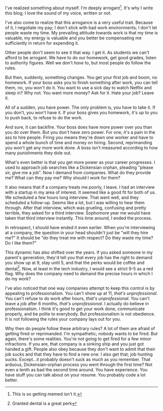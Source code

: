 I've realized something about myself. I'm deeply arrogant[^1]. It's why I
write this blog; I love the sound of my voice, written or not.

[^1]: This is so getting memed isn't it.

I've also come to realize that this arrogance is a very useful
trait. Because of it, I negotiate my pay; I don't stick with bad work
environments; I don't let people waste my time. My prevailing attitude
towards work is that my time is valuable, my energy is valuable and
you better be compensating me sufficiently in return for expending it.

Other people don't seem to see it that way. I get it. As students we
can't afford to be arrogant. We have to do our homework, get good
grades, listen to authority figures. Well we don't *have* to, but most
people do follow the rules.

But then, suddenly, something changes. You get your first job and
boom, no homework. If your boss asks you to finish something after
work, you can tell them, no, you won't do it. You want to use a sick
day to watch Netflix and sleep in? Why not. You want more money? Ask
for it. Hate your job? Leave it.

All of a sudden, you have power. The only problem is, you have to take
it. If you don't, you won't have it. If your boss gives you homework,
it's up to you to push back, to refuse to do the work.

And sure, it can backfire. Your boss does have more power over you
than you do over them. But you don't have zero power. For one, it's a
pain in the ass to hire people. Firing you means they're down one
worker and have to spend a whole bunch of time and money on
hiring. Second, reprimanding you won't get any more work done. A boss
isn't measured according to how many punishments they dole out.

What's even better is that you get more power as your career
progresses. I used to approach job searches like a Dickensian orphan,
pleading "please sir, give me a job". Now I demand from
companies. What do they provide me? What can they pay me? Why should I
work for them?

It also means that if a company treats me poorly, I leave. I had an
interview with a startup in my area of interest. It seemed like a good
fit for both of us. We scheduled a few hours long interview. That went
well, and they scheduled a follow-up. Seems like a lot, but I was
willing to hear them through. After that interview, which was
grueling, confusing and pretty terrible, they asked for a third
interview. Sophomore year me would have taken that third interview
instantly. This time around, I ended the process.

In retrospect, I should have ended it even earlier. When you're
interviewing at a company, the question in your head shouldn't just be
"will they hire me?" It should be "do they treat me with respect? Do
they waste my time? Do I like them?"

This dynamic has also shifted over the years. If you asked someone in
my parent's generation, they'd tell you that every job has the right
to demand you show up at 9, stay until 5, and that the perks would be
coffee and dental[^2]. Now, at least in the tech industry, I would see
a strict 9-5 as a red flag. Why does the company need to demand the
precise hours in which I do my work?

[^2]: Granted dental is a great perk

I've also noticed that one way companies attempt to keep this control
is by appealing to professionalism. You can't show up at 11, *that's
unprofessional*. You can't refuse to do work after hours, *that's
unprofessional*. You can't leave a job after 6 months, *that's
unprofessional*. I actually do believe in professionalism. I think
it's good to get your work done, communicate properly, and be polite
to everybody. But professionalism is not obedience. It is not
following the rules your company lays out for you.

Why then do people follow these arbitrary rules? A lot of them are
afraid of getting fired or reprimanded. I'm sympathetic; nobody wants
to be fired. But again, there's some realities. You're not going to
get fired for a few minor infractions. If you are, that company is a
sinking ship and you just got handed a gift. People also obey because
they don't want to admit that their job sucks and that they have to
find a new one. I also get that; job hunting sucks. Except...it
probably doesn't suck as much as you remember. That arduous,
Dickensian-orphan process you went through the first time? Not even a
tenth as bad the second time around. You have experience. You have
stuff you can talk about on your resume. You probably code a lot
better.
